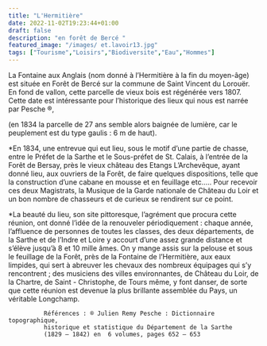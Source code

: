 ```yaml
---
title: "L'Hermitière"
date: 2022-11-02T19:23:44+01:00
draft: false
description: "en forêt de Bercé "
featured_image: "/images/ et.lavoir13.jpg"
tags: ["Tourisme","Loisirs","Biodiversite","Eau","Hommes"]
---
```




La Fontaine aux Anglais (nom donné à l’Hermitière à la fin du moyen-âge) 
est située en Forêt de Bercé sur la commune de Saint Vincent du Lorouër.
En fond de vallon, cette parcelle de vieux bois est régénérée vers 1807. 
Cette date est intéressante pour l’historique des
lieux qui nous est narrée par Pesche ®, 

(en 1834 la parcelle de 27 ans semble alors baignée de lumière, 
car le peuplement est du type gaulis : 6 m de haut).

*En 1834, une entrevue qui eut lieu, sous le motif d’une partie de chasse, 
entre le Préfet de la Sarthe et le Sous-préfet de St. Calais, à l’entrée 
de la Forêt de Bersay, près le vieux château des Etangs L’Archevêque,
ayant donné lieu,  aux ouvriers de la Forêt, de faire quelques dispositions,
telle que la construction d’une cabane en mousse et en feuillage etc.…. 
Pour recevoir ces deux Magistrats,  la Musique de la Garde nationale de
Château du Loir et un bon nombre de chasseurs et de curieux se rendirent sur ce point.

*La beauté du lieu, son site pittoresque, l’agrément que procura cette réunion,
ont donné l’idée de la renouveler périodiquement : chaque année, l’affluence de 
personnes de toutes les classes, des deux départements, de la Sarthe et de l’Indre 
et Loire y accourt  d’une assez grande distance et s’élève jusqu’à 8 et 10 mille âmes.
On y mange assis sur la pelouse et sous le feuillage de la Forêt, près de 
la Fontaine de l’Hermitière, aux eaux limpides, qui sert à abreuver les chevaux
des nombreux équipages qui s’y rencontrent ; des musiciens des villes environnantes,
de Château du Loir, de la Chartre, de Saint - Christophe, de Tours même, y font danser,
de sorte que cette réunion est devenue la plus brillante assemblée du Pays, un véritable Longchamp.

              Références : ® Julien Remy Pesche : Dictionnaire topographique, 
              historique et statistique du Département de la Sarthe 
              (1829 – 1842) en  6 volumes, pages 652 – 653
